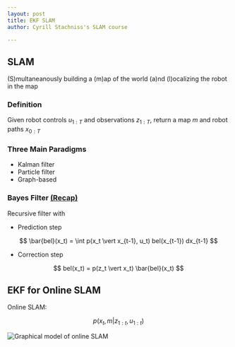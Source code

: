 ```yaml
---
layout: post
title: EKF SLAM
author: Cyrill Stachniss's SLAM course

---
```


## SLAM

(S)multaneanously building a (m)ap of the world (a)nd (l)ocalizing the robot in the map

### Definition

Given robot controls $u_{1:T}$ and observations $z_{1:T}$, return a map $m$ and robot paths $x_{0:T}$ 

### Three Main Paradigms
 - Kalman filter
 - Particle filter
 - Graph-based


### Bayes Filter [(Recap)](https://jihongju.github.io/2018/10/02/slam-lecture-note-03/)
Recursive filter with 
 - Prediction step

$$
\bar{bel}(x_t) = \int p(x_t \vert x_{t-1}, u_t) bel(x_{t-1}) dx_{t-1}
$$

 - Correction step

$$
bel(x_t) = p(z_t \vert x_t) \bar{bel}(x_t)
$$


## EKF for Online SLAM

Online SLAM:

$$
p(x_t, m \vert z_{1:t}, u_{1:t})
$$


![Graphical model of online SLAM](https://www.dropbox.com/s/zcl4egxe6trgx1i/online-slam.png?dl=1)

